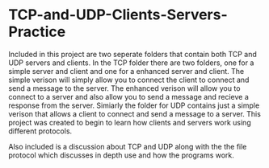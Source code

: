 # TCP-and-UDP-Clients-Servers-Practice
Included in this project are two seperate folders that contain both TCP and UDP servers and clients.  In the TCP folder there are two folders, one for a simple server and client and one for a enhanced server and client.  The simple verison will simply allow you to connect the client to connect and send a message to the server.  The enhanced verison will allow you to connect to a server and also allow you to send a message and recieve a response from the server.  Simiarly the folder for UDP contains just a simple verison that allows a client to connect and send a message to a server.  This project was created to begin to learn how clients and servers work using different protocols.

Also included is a discussion about TCP and UDP along with the the file protocol which discusses in depth use and how the programs work.
